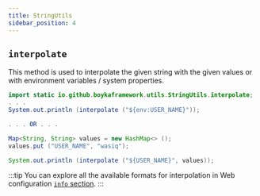 ```yaml
---
title: StringUtils
sidebar_position: 4
---
```


## `interpolate`

This method is used to interpolate the given string with the given values or with environment variables / system properties.

```java
import static io.github.boykaframework.utils.StringUtils.interpolate;
. . .
System.out.println (interpolate ("${env:USER_NAME}"));

. . . OR . . .

Map<String, String> values = new HashMap<> ();
values.put ("USER_NAME", "wasiq");

System.out.println (interpolate ("${USER_NAME}", values));
```

:::tip
You can explore all the available formats for interpolation in Web configuration [`info` section](/docs/guides/configuration#web-config).
:::
